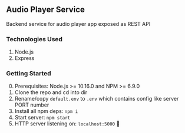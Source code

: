 ## Audio Player Service

Backend service for audio player app exposed as REST API

### Technologies Used
1. Node.js
2. Express

### Getting Started

0. Prerequisites: Node.js >= 10.16.0 and NPM >= 6.9.0
1. Clone the repo and cd into dir
2. Rename/copy `default.env` to `.env` which contains config like server PORT number
3. Install all npm deps: `npm i`
4. Start server: `npm start`
5. HTTP server listening on: `localhost:5000` 🎉